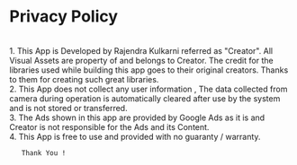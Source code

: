 

<h1>Privacy Policy</h1>
<p><br> 1. This App is Developed by Rajendra Kulkarni referred as "Creator". All Visual Assets are property of and belongs to Creator. The credit for the libraries used while building this app goes to their original creators. Thanks to them for creating such great libraries.
    <br>2. This App does not collect any user information , The data collected from camera during operation is automatically cleared after use by the system and is not stored or transferred.
      <br>   3. The Ads shown in this app are provided by Google Ads as it is and Creator is not responsible for the Ads and its Content.
       <br>  4. This App is free to use and provided with no guaranty / warranty.
        
       Thank You !

